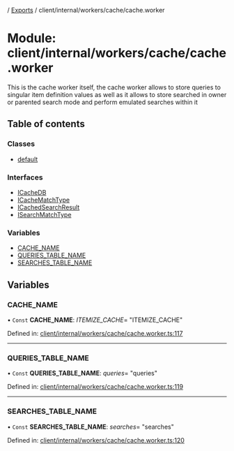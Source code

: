 [](../README.md) / [Exports](../modules.md) / client/internal/workers/cache/cache.worker

# Module: client/internal/workers/cache/cache.worker

This is the cache worker itself, the cache worker allows to store
queries to singular item definition values as well as it allows
to store searched in owner or parented search mode and perform
emulated searches within it

## Table of contents

### Classes

- [default](../classes/client_internal_workers_cache_cache_worker.default.md)

### Interfaces

- [ICacheDB](../interfaces/client_internal_workers_cache_cache_worker.icachedb.md)
- [ICacheMatchType](../interfaces/client_internal_workers_cache_cache_worker.icachematchtype.md)
- [ICachedSearchResult](../interfaces/client_internal_workers_cache_cache_worker.icachedsearchresult.md)
- [ISearchMatchType](../interfaces/client_internal_workers_cache_cache_worker.isearchmatchtype.md)

### Variables

- [CACHE\_NAME](client_internal_workers_cache_cache_worker.md#cache_name)
- [QUERIES\_TABLE\_NAME](client_internal_workers_cache_cache_worker.md#queries_table_name)
- [SEARCHES\_TABLE\_NAME](client_internal_workers_cache_cache_worker.md#searches_table_name)

## Variables

### CACHE\_NAME

• `Const` **CACHE\_NAME**: *ITEMIZE_CACHE*= "ITEMIZE\_CACHE"

Defined in: [client/internal/workers/cache/cache.worker.ts:117](https://github.com/onzag/itemize/blob/0e9b128c/client/internal/workers/cache/cache.worker.ts#L117)

___

### QUERIES\_TABLE\_NAME

• `Const` **QUERIES\_TABLE\_NAME**: *queries*= "queries"

Defined in: [client/internal/workers/cache/cache.worker.ts:119](https://github.com/onzag/itemize/blob/0e9b128c/client/internal/workers/cache/cache.worker.ts#L119)

___

### SEARCHES\_TABLE\_NAME

• `Const` **SEARCHES\_TABLE\_NAME**: *searches*= "searches"

Defined in: [client/internal/workers/cache/cache.worker.ts:120](https://github.com/onzag/itemize/blob/0e9b128c/client/internal/workers/cache/cache.worker.ts#L120)
